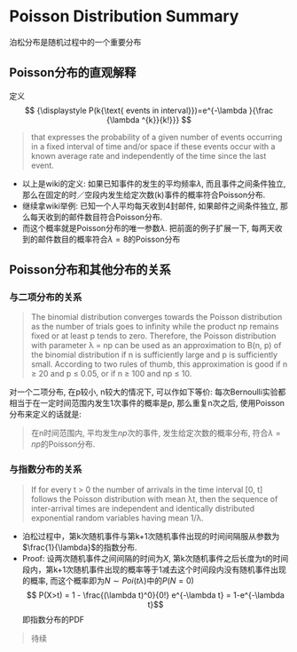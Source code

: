 # Poisson Distribution Summary


泊松分布是随机过程中的一个重要分布

<!--more-->

## Poisson分布的直观解释
定义
$$ {\displaystyle P(k{\text{ events in interval}})=e^{-\lambda }{\frac {\lambda ^{k}}{k!}}} $$

>that expresses the probability of a given number of events occurring in a fixed interval of time and/or space if these events occur with a known average rate and independently of the time since the last event.

 - 以上是wiki的定义: 如果已知事件的发生的平均频率$\lambda$, 而且事件之间条件独立, 那么在固定的时／空段内发生给定次数(k)事件的概率符合Poisson分布.
 - 继续拿wiki举例: 已知一个人平均每天收到4封邮件, 如果邮件之间条件独立, 那么每天收到的邮件数目符合Poisson分布. 
 - 而这个概率就是Poisson分布的唯一参数$\lambda$. 把前面的例子扩展一下, 每两天收到的邮件数目的概率符合$\lambda = 8$的Poisson分布

## Poisson分布和其他分布的关系
### 与二项分布的关系
> The binomial distribution converges towards the Poisson distribution as the number of trials goes to infinity while the product np remains fixed or at least p tends to zero. Therefore, the Poisson distribution with parameter λ = np can be used as an approximation to B(n, p) of the binomial distribution if n is sufficiently large and p is sufficiently small. According to two rules of thumb, this approximation is good if n ≥ 20 and p ≤ 0.05, or if n ≥ 100 and np ≤ 10.

对一个二项分布, 在p较小, n较大的情况下, 可以作如下等价: 每次Bernoulli实验都相当于在一定时间范围内发生1次事件的概率是p, 那么重复n次之后, 使用Poisson分布来定义的话就是:
>在n时间范围内, 平均发生$np$次的事件, 发生给定次数的概率分布, 符合$\lambda=np$的Poisson分布.

### 与指数分布的关系
> If for every t > 0 the number of arrivals in the time interval [0, t] follows the Poisson distribution with mean λt, then the sequence of inter-arrival times are independent and identically distributed exponential random variables having mean 1/λ.

 - 泊松过程中，第k次随机事件与第k+1次随机事件出现的时间间隔服从参数为$\frac{1}{\lambda}$的指数分布. 
 - Proof:
 设两次随机事件之间间隔的时间为$X$, 第k次随机事件之后长度为t的时间段内，第k+1次随机事件出现的概率等于1减去这个时间段内没有随机事件出现的概率, 而这个概率即为$N \sim Poi(t\lambda)$中的$P(N = 0)$
 $$ P(X>t) = 1 - \frac{(\lambda t)^0}{0!} e^{-\lambda t} = 1-e^{-\lambda t}$$ 即指数分布的PDF

 > 待续

